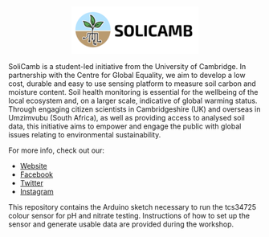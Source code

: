 <p align="center">
<img src="https://github.com/erikabond/solicamb-arduino-tutorial/blob/master/images/solicamb_horizontal.png" alt="logo" width="50%"/>
</p>

SoliCamb is a student-led initiative from the University of Cambridge. In partnership with the Centre for Global Equality, we aim to develop a low cost, durable and easy to use sensing platform to measure soil carbon and moisture content. Soil health monitoring is essential for the wellbeing of the local ecosystem and, on a larger scale, indicative of global warming status. Through engaging citizen scientists in Cambridgeshire (UK) and overseas in Umzimvubu (South Africa), as well as providing access to analysed soil data, this initiative aims to empower and engage the public with global issues relating to environmental sustainability.

For more info, check out our:
* [Website](https://solicamb.co.uk)
* [Facebook](https://facebook.com/solicamb)
* [Twitter](https://twitter.com/solicamb)
* [Instagram](https://instagram.com/solicamb)



This repository contains the Arduino sketch necessary to run the tcs34725 colour sensor for pH and nitrate testing. Instructions of how to set up the sensor and generate usable data are provided during the workshop.
